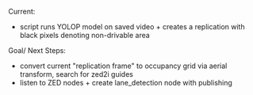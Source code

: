 Current: 
- script runs YOLOP model on saved video + creates a replication with black pixels denoting non-drivable area

Goal/ Next Steps: 
- convert current "replication frame" to occupancy grid via aerial transform, search for zed2i guides
- listen to ZED nodes + create lane_detection node with publishing
